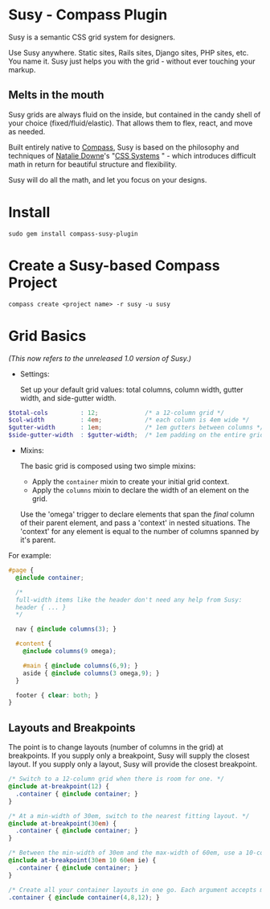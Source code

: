 Susy - Compass Plugin
=====================

Susy is a semantic CSS grid system for designers.

Use Susy anywhere. Static sites, Rails sites, Django sites, PHP sites,
etc. You name it. Susy just helps you with the grid - without ever touching 
your markup. 

Melts in the mouth
------------------

Susy grids are always fluid on the inside, but contained in the candy shell of 
your choice (fixed/fluid/elastic). That allows them to flex, react, and move 
as needed.

Built entirely native to [Compass](http://compass-style.org/), Susy is based
on the philosophy and techniques of [Natalie Downe](http://natbat.net/)'s
"[CSS Systems](http://www.slideshare.net/nataliedowne/css-systems-presentation)
" - which introduces difficult math in return for beautiful structure and 
flexibility. 

Susy will do all the math, and let you focus on your designs.

Install
=======

    sudo gem install compass-susy-plugin

Create a Susy-based Compass Project
===================================

    compass create <project name> -r susy -u susy

Grid Basics
===========

_(This now refers to the unreleased 1.0 version of Susy.)_

* Settings:

  Set up your default grid values: total columns, column width, gutter width, 
  and side-gutter width.

```scss
$total-cols         : 12;             /* a 12-column grid */
$col-width          : 4em;            /* each column is 4em wide */
$gutter-width       : 1em;            /* 1em gutters between columns */
$side-gutter-width  : $gutter-width;  /* 1em padding on the entire grid */
```

* Mixins:
  
  The basic grid is composed using two simple mixins:
  * Apply the `container` mixin to create your initial grid context. 
  * Apply the `columns` mixin to declare the width of an element on the grid.

  Use the 'omega' trigger to declare elements that span the _final_ column of 
  their parent element, and pass a 'context' in nested situations. The 
  'context' for any element is equal to the number of columns spanned by it's 
  parent.

For example:

```scss
#page {
  @include container;

  /* 
  full-width items like the header don't need any help from Susy:
  header { ... }
  */

  nav { @include columns(3); }

  #content { 
    @include columns(9 omega);

    #main { @include columns(6,9); }
    aside { @include columns(3 omega,9); }
  }

  footer { clear: both; }
}
```

Layouts and Breakpoints
-----------------------

The point is to change layouts (number of columns in the grid) at breakpoints. If you supply only a breakpoint, Susy will supply the closest layout. If you supply only a layout, Susy will provide the closest breakpoint.

```scss
/* Switch to a 12-column grid when there is room for one. */
@include at-breakpoint(12) { 
  .container { @include container; } 
}

/* At a min-width of 30em, switch to the nearest fitting layout. */
@include at-breakpoint(30em) { 
  .container { @include container; } 
}

/* Between the min-width of 30em and the max-width of 60em, use a 10-column layout. Provide a fallback class for IE. */
@include at-breakpoint(30em 10 60em ie) { 
  .container { @include container; } 
}

/* Create all your container layouts in one go. Each argument accepts min/layout/max/ie, same as at-breakpoint. */
.container { @include container(4,8,12); }
```